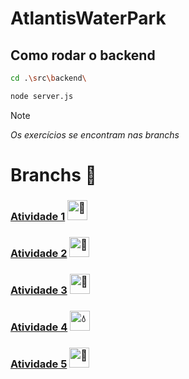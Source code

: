 # AtlantisWaterPark
## Como rodar o backend
```bash
cd .\src\backend\
```
```bash
node server.js
```

>[!NOTE]
>*Os exercícios se encontram nas branchs*

# Branchs 🔗
### [Atividade 1](https://github.com/miguelcondesantos/AtlantisWaterPark/tree/Atv1) <picture><source srcset="https://fonts.gstatic.com/s/e/notoemoji/latest/1f30a/512.webp" type="image/webp"><img src="https://fonts.gstatic.com/s/e/notoemoji/latest/1f30a/512.gif" alt="🌊" width="32" height="32"></picture></br>
### [Atividade 2](https://github.com/miguelcondesantos/AtlantisWaterPark/tree/Atv2) <picture><source srcset="https://fonts.gstatic.com/s/e/notoemoji/latest/1fae7/512.webp" type="image/webp"><img src="https://fonts.gstatic.com/s/e/notoemoji/latest/1fae7/512.gif" alt="🫧" width="32" height="32"></picture></br>
### [Atividade 3](https://github.com/miguelcondesantos/AtlantisWaterPark/tree/Atv3) <picture><source srcset="https://fonts.gstatic.com/s/e/notoemoji/latest/1f42c/512.webp" type="image/webp"><img src="https://fonts.gstatic.com/s/e/notoemoji/latest/1f42c/512.gif" alt="🐬" width="32" height="32"></picture></br>
### [Atividade 4](https://github.com/miguelcondesantos/AtlantisWaterPark/tree/Atv4) <picture><source srcset="https://fonts.gstatic.com/s/e/notoemoji/latest/1f4a7/512.webp" type="image/webp"><img src="https://fonts.gstatic.com/s/e/notoemoji/latest/1f4a7/512.gif" alt="💧" width="32" height="32"></picture></br>
### [Atividade 5](https://github.com/miguelcondesantos/AtlantisWaterPark/tree/Atv5) <picture><source srcset="https://fonts.gstatic.com/s/e/notoemoji/latest/1f433/512.webp" type="image/webp"><img src="https://fonts.gstatic.com/s/e/notoemoji/latest/1f433/512.gif" alt="🐳" width="32" height="32"></picture>
